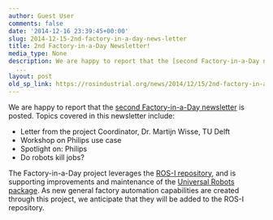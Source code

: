 ```yaml
---
author: Guest User
comments: false
date: '2014-12-16 23:39:45+00:00'
slug: 2014-12-15-2nd-factory-in-a-day-news-letter
title: 2nd Factory-in-a-Day Newsletter!
media_type: None
description: We are happy to report that the [second Factory-in-a-Day newsletter](http://www.factory-in-a-day.eu/wp-content/uploads/2014/12/Newsletter-
  ...
layout: post
old_sp_link: https://rosindustrial.org/news/2014/12/15/2nd-factory-in-a-day-news-letter
---
```


We are happy to report that the [second Factory-in-a-Day newsletter](http://www.factory-in-a-day.eu/wp-content/uploads/2014/12/Newsletter-Factoryinaday_2-.pdf) is posted. Topics covered in this newsletter include:

* Letter from the project Coordinator, Dr. Martijn Wisse, TU Delft
* Workshop on Philips use case
* Spotlight on: Philips
* Do robots kill jobs?

The Factory-in-a-Day project leverages the [ROS-I repository](https://github.com/ros-industrial), and is supporting improvements and maintenance of the [Universal Robots package](https://github.com/ros-industrial/universal_robot). As new general factory automation capabilities are created through this project, we anticipate that they will be added to the ROS-I repository.


